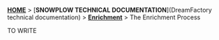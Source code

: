 [**HOME**](Home) > [**SNOWPLOW TECHNICAL DOCUMENTATION**](DreamFactory technical documentation) > [**Enrichment**](Enrichment) > The Enrichment Process

TO WRITE
